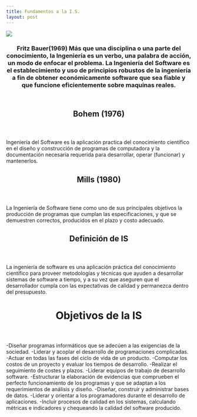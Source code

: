 ```yaml
---
title: Fundamentos a la I.S.
layout: post
---
```

<div class="row">
      <div class="item">
        <a href="#" class="image fit"><img src="{{ 'assets/images/Fritz Bauer.jpg' | relative_url }}"  /></a>
   <header>
    <h3>Fritz Bauer(1969)
Más que una disciplina o una parte del conocimiento, la Ingeniería es un verbo, una palabra de acción, un modo de enfocar el problema.
La Ingeniería del Software es el establecimiento y uso de principios robustos de la ingeniería a fin de obtener económicamente software que sea fiable y que funcione eficientemente sobre maquinas reales.</h3>
            </header>
      </div>  
      
  <header>
      <h2> Bohem (1976) </h2>
      </header>  
Ingeniería del Software es la aplicación practica del conocimiento científico en el diseño y construcción de programas de computadora y la documentación necesaria requerida para desarrollar, operar (funcionar) y mantenerlos.  

  <header>
    <h2> Mills (1980) </h2>
      </header> 
La Ingeniería de Software tiene como uno de sus principales objetivos la producción de programas que cumplan las especificaciones, y que  se demuestren correctos, producidos en el plazo y costo adecuado.  

  <header>
        <h2> Definición de IS </h2>
      </header>  
La ingeniería de software es una aplicación práctica del conocimiento científico para proveer metodologías y técnicas que ayuden a desarrollar sistemas de software a tiempo, y a su vez que aseguren que el desarrollador cumpla con las expectativas de calidad y permanezca dentro del presupuesto.  
 
  <header>
      <h1> Objetivos de la IS </h1>
      </header> 
-Diseñar programas informáticos que se adecúen a las exigencias de la sociedad.  
-Liderar y acoplar el desarrollo de programaciones complicadas.  
-Actuar en todas las fases del ciclo de vida de un producto.  
-Computar los costos de un proyecto y evaluar los tiempos de desarrollo.  
-Realizar el seguimiento de costes y plazos.  
-Liderar equipos de trabajo de desarrollo software.  
-Estructurar la elaboración de evidencias que comprueben el perfecto funcionamiento de los programas y que se adaptan a los requerimientos de análisis y diseño.  
-Diseñar, construir y administrar bases de datos.  
-Liderar y orientar a los programadores durante el desarrollo de aplicaciones.  
-Incluir procesos de calidad en los sistemas, calculando métricas e indicadores y chequeando la calidad del software producido. 
